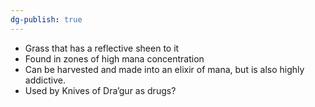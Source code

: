 ```yaml
---
dg-publish: true
---
```

- Grass that has a reflective sheen to it
- Found in zones of high mana concentration
- Can be harvested and made into an elixir of mana, but is also highly addictive.
- Used by Knives of Dra’gur as drugs?
